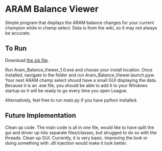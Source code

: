 # ARAM Balance Viewer

Simple program that displays the ARAM balance changes for your current champion while in champ select. Data is from the wiki, so it may not always be accurate.

## To Run
Download [the zip file](https://github.com/J-P-Walter/ARAM-Balance-Viewer/blob/main/ABV.zip).

Run Aram_Balance_Viewer_1.0.exe and choose your install location. Once installed, navigate to the folder and run Aram_Balance_Viewer.launch.pyw. Your next ARAM champ select should have a small GUI displaying the data. Because it is an .exe file, you should be able to add it to your Windows startup so it will be ready to go every time you open League.

Alternatively, feel free to run main.py if you have python installed.

## Future Implementation

Clean up code. The main code is all in one file, would like to have split the gui and driver up into separate files/classes, but strugged to do so with the threads.
Clean up GUI. Currently, it is very basic. Improving the look or doing something with .dll injection would make it look better.
